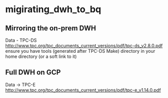 # migirating_dwh_to_bq


## Mirroring the on-prem DWH
Data - TPC-DS http://www.tpc.org/tpc_documents_current_versions/pdf/tpc-ds_v2.8.0.pdf
ensure you have tools (generated after TPC-DS Make) directory in your home directory (or a soft link to it) 


## Full DWH on GCP
Data -> TPC-E http://www.tpc.org/tpc_documents_current_versions/pdf/tpc-e_v1.14.0.pdf

